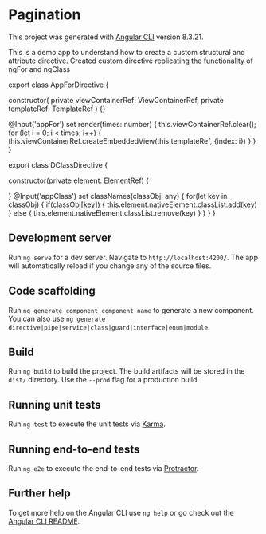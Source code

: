 # Pagination

This project was generated with [Angular CLI](https://github.com/angular/angular-cli) version 8.3.21.

This is a demo app to understand how to create a custom structural and attribute directive. Created custom directive replicating the functionality of ngFor and ngClass

export class AppForDirective {

  constructor(
    private viewContainerRef: ViewContainerRef,
    private templateRef: TemplateRef<any>
  ) {}

  @Input('appFor') set render(times: number) {
    this.viewContainerRef.clear();
    for (let i = 0; i < times; i++) {
      this.viewContainerRef.createEmbeddedView(this.templateRef, {index: i})
    }
  }
}


export class DClassDirective {
 
  constructor(private element: ElementRef) { 
    
  }
  @Input('appClass') set classNames(classObj: any) {
    for(let key in classObj) {
      if(classObj[key]) {
        this.element.nativeElement.classList.add(key)
      } else {
        this.element.nativeElement.classList.remove(key)
      }
    }
  } 
}


## Development server

Run `ng serve` for a dev server. Navigate to `http://localhost:4200/`. The app will automatically reload if you change any of the source files.

## Code scaffolding

Run `ng generate component component-name` to generate a new component. You can also use `ng generate directive|pipe|service|class|guard|interface|enum|module`.

## Build

Run `ng build` to build the project. The build artifacts will be stored in the `dist/` directory. Use the `--prod` flag for a production build.

## Running unit tests

Run `ng test` to execute the unit tests via [Karma](https://karma-runner.github.io).

## Running end-to-end tests

Run `ng e2e` to execute the end-to-end tests via [Protractor](http://www.protractortest.org/).

## Further help

To get more help on the Angular CLI use `ng help` or go check out the [Angular CLI README](https://github.com/angular/angular-cli/blob/master/README.md).
